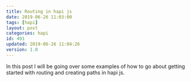 ```yaml
---
title: Routing in hapi js
date: 2019-06-26 11:03:00
tags: [hapi]
layout: post
categories: hapi
id: 491
updated: 2019-06-26 11:04:26
version: 1.0
---
```


In this post I will be going over some examples of how to go about getting started with routing and creating paths in hapi js.

<!-- more -->

